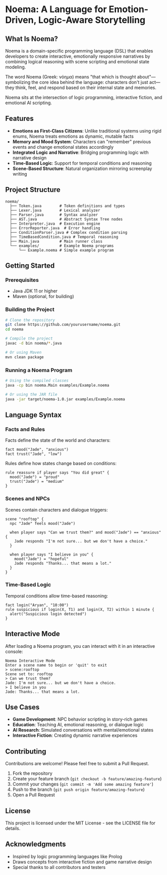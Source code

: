 
# Noema: A Language for Emotion-Driven, Logic-Aware Storytelling


## What Is Noema?

Noema is a domain-specific programming language (DSL) that enables developers to create interactive, emotionally responsive narratives by combining logical reasoning with scene scripting and emotional state modeling.

The word Noema (Greek: νόημα) means "that which is thought about"—symbolizing the core idea behind the language: characters don't just act—they think, feel, and respond based on their internal state and memories.

Noema sits at the intersection of logic programming, interactive fiction, and emotional AI scripting.

## Features

- **Emotions as First-Class Citizens**: Unlike traditional systems using rigid enums, Noema treats emotions as dynamic, mutable facts
- **Memory and Mood System**: Characters can "remember" previous events and change emotional states accordingly
- **Integrated Logic and Narrative**: Bridging programming logic with narrative design
- **Time-Based Logic**: Support for temporal conditions and reasoning
- **Scene-Based Structure**: Natural organization mirroring screenplay writing

## Project Structure

```
noema/
  ├── Token.java        # Token definitions and types
  ├── Lexer.java        # Lexical analyzer
  ├── Parser.java       # Syntax analyzer
  ├── AST.java          # Abstract Syntax Tree nodes
  ├── Interpreter.java  # Execution engine
  ├── ErrorReporter.java  # Error handling
  ├── ConditionParser.java # Complex condition parsing  
  ├── TimeBasedCondition.java # Temporal reasoning
  ├── Main.java         # Main runner class
  └── examples/         # Example Noema programs
      └── Example.noema # Simple example program
```

## Getting Started

### Prerequisites

- Java JDK 11 or higher
- Maven (optional, for building)

### Building the Project

```bash
# Clone the repository
git clone https://github.com/yourusername/noema.git
cd noema

# Compile the project
javac -d bin noema/*.java

# Or using Maven
mvn clean package
```

### Running a Noema Program

```bash
# Using the compiled classes
java -cp bin noema.Main examples/Example.noema

# Or using the JAR file
java -jar target/noema-1.0.jar examples/Example.noema
```

## Language Syntax

### Facts and Rules

Facts define the state of the world and characters:

```
fact mood("Jade", "anxious")
fact trust("Jade", "low")
```

Rules define how states change based on conditions:

```
rule reassure if player says "You did great" {
  mood("Jade") = "proud"
  trust("Jade") = "medium"
}
```

### Scenes and NPCs

Scenes contain characters and dialogue triggers:

```
scene "rooftop" {
  npc "Jade" feels mood("Jade")

  when player says "Can we trust them?" and mood("Jade") == "anxious" {
    Jade responds "I'm not sure... but we don't have a choice."
  }

  when player says "I believe in you" {
    mood("Jade") = "hopeful"
    Jade responds "Thanks... that means a lot."
  }
}
```

### Time-Based Logic

Temporal conditions allow time-based reasoning:

```
fact login("Aryan", "10:00")
rule suspicious if login(X, T1) and login(X, T2) within 1 minute {
  alert("Suspicious login detected")
}
```

## Interactive Mode

After loading a Noema program, you can interact with it in an interactive console:

```
Noema Interactive Mode
Enter a scene name to begin or 'quit' to exit
> scene:rooftop
Scene set to: rooftop
> Can we trust them?
Jade: I'm not sure... but we don't have a choice.
> I believe in you
Jade: Thanks... that means a lot.
```

## Use Cases

- **Game Development**: NPC behavior scripting in story-rich games
- **Education**: Teaching AI, emotional reasoning, or dialogue logic
- **AI Research**: Simulated conversations with mental/emotional states
- **Interactive Fiction**: Creating dynamic narrative experiences

## Contributing

Contributions are welcome! Please feel free to submit a Pull Request.

1. Fork the repository
2. Create your feature branch (`git checkout -b feature/amazing-feature`)
3. Commit your changes (`git commit -m 'Add some amazing feature'`)
4. Push to the branch (`git push origin feature/amazing-feature`)
5. Open a Pull Request

## License

This project is licensed under the MIT License - see the LICENSE file for details.

## Acknowledgments

- Inspired by logic programming languages like Prolog
- Draws concepts from interactive fiction and game narrative design
- Special thanks to all contributors and testers
